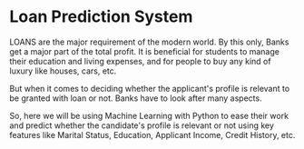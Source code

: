 # Loan Prediction System

LOANS are the major requirement of the modern world. By this only, Banks get a major part of the total profit. It is beneficial for students to manage their education and living expenses, and for people to buy any kind of luxury like houses, cars, etc.

But when it comes to deciding whether the applicant's profile is relevant to be granted with loan or not. Banks have to look after many aspects.

So, here we will be using Machine Learning with Python to ease their work and predict whether the candidate's profile is relevant or not using key features like Marital Status, Education, Applicant Income, Credit History, etc.

